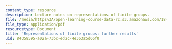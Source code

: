 ```yaml
---
content_type: resource
description: Lecture notes on representations of finite groups.
file: /media/https%3A/open-learning-course-data-rc.s3.amazonaws.com/18-712-introduction-to-representation-theory-fall-2010/84358595a02a73bced2c4e363a5d66f0_MIT18_712F10_ch4.pdf
file_type: application/pdf
resourcetype: Document
title: 'Representations of finite groups: further results'
uid: 84358595-a02a-73bc-ed2c-4e363a5d66f0
---
```

